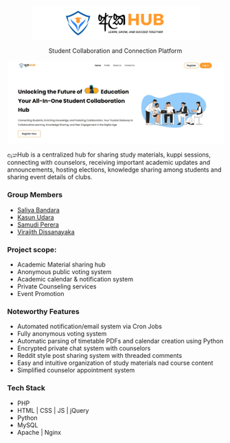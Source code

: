 <br/>
<div align="center">
<a href="https://github.com/SaliyaBandara/aka-hub">
<img src="public/assets/img/logo/readme/header.png" alt="Logo" height="80">
</a>
<p align="center">
Student Collaboration and Connection Platform
</p>
</div>

![Project Screenshot](public/assets/img/logo/readme/home.jpg)

ඇකHub is a centralized hub for sharing study materials, kuppi sessions, connecting with counselors, receiving important academic updates and announcements, hosting elections, knowledge sharing among students and sharing event details of clubs.

### Group Members 
- [Saliya Bandara](https://github.com/SaliyaBandara)
- [Kasun Udara](https://github.com/KasunUdaraWaththeHewa)
- [Samudi Perera](https://github.com/samudiperera09)
- [Virajith Dissanayaka](https://github.com/virajithdissanayaka)

### Project scope:

- Academic Material sharing hub
- Anonymous public voting system
- Academic calendar & notification system
- Private Counseling services
- Event Promotion

### Noteworthy Features

- Automated notification/email system via Cron Jobs
- Fully anonymous voting system
- Automatic parsing of timetable PDFs and calendar creation using Python
- Encrypted private chat system with counselors
- Reddit style post sharing system with threaded comments
- Easy and intuitive organization of study materials nad course content
- Simplified counselor appointment system

### Tech Stack

- PHP
- HTML | CSS | JS | jQuery
- Python
- MySQL
- Apache | Nginx
